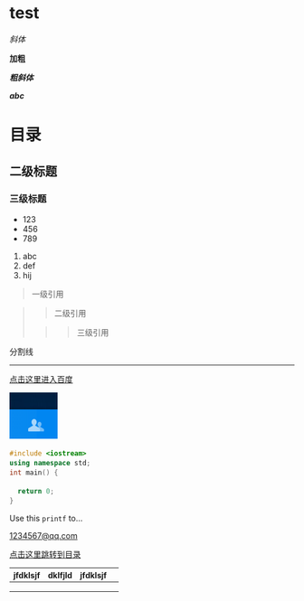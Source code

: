 # test

*斜体*

**加粗**

___粗斜体___

***abc***



# 目录

## 二级标题

### 三级标题



- 123
- 456
- 789

1. abc
2. def
3. hij

> 一级引用

> > 二级引用
>
> > > 三级引用



分割线

------



[点击这里进入百度](https://www.baidu.com/)

![图片1](https://github.com/HandsomeBoy2/test/blob/master/1234567.png)



```c++
#include <iostream>
using namespace std;
int main() {
  
  return 0;
}
```



Use this `printf` to...

<1234567@qq.com>



[点击这里跳转到目录](#目录)



| jfdklsjf | dklfjld | jfdklsjf |      |
| -------- | ------- | -------- | ---- |
|          |         |          |      |
|          |         |          |      |
|          |         |          |      |

